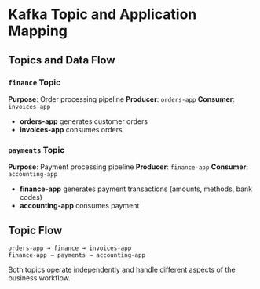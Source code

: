 # Kafka Topic and Application Mapping

## Topics and Data Flow

### `finance` Topic
**Purpose**: Order processing pipeline
**Producer**: `orders-app`
**Consumer**: `invoices-app`

- **orders-app** generates customer orders
- **invoices-app** consumes orders

### `payments` Topic
**Purpose**: Payment processing pipeline
**Producer**: `finance-app`
**Consumer**: `accounting-app`

- **finance-app** generates payment transactions (amounts, methods, bank codes)
- **accounting-app** consumes payment

## Topic Flow

```
orders-app → finance → invoices-app
finance-app → payments → accounting-app
```

Both topics operate independently and handle different aspects of the business workflow.
